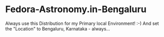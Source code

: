 # Fedora-Astronomy.in-Bengaluru
Always use this Distribution for my Primary local Environment! :-) And set the "Location" to Bengaluru, Karnataka - always...
